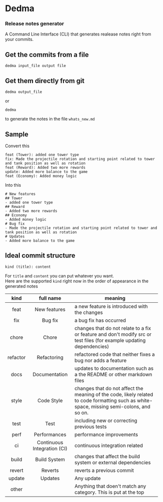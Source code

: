 # Dedma
### Release notes generator
A Command Line Interface (CLI) that generates realease notes right from your commits.


## Get the commits from a file
    dedma input_file output file

## Get them directly from git
    dedma output_file
    
or 

    dedma

to generate the notes in the file `whats_new.md`


## Sample
Convert this  

    feat (Tower): added one tower type 
    fix: Made the projectile rotation and starting point related to tower and tank position as well as rotation 
    feat (Reward): Added two more rewards 
    update: Added more balance to the game 
    feat (Economy): Added money logic

Into this

    # New features
    ## Tower
    - added one tower type
    ## Reward
    - Added two more rewards
    ## Economy
    - Added money logic
    # Bug fix
    - Made the projectile rotation and starting point related to tower and tank position as well as rotation
    # Updates
    - Added more balance to the game

## Ideal commit structure
    kind (title): content
For `title` and `content` you can put whatever you want.  
Here are the supported `kind` right now in the order of appearance in the generated notes


kind  | full name | meaning
:---: | :---:  | ---
feat | New features  | a new feature is introduced with the changes  
fix | Bug fix  | a bug fix has occurred  
chore | Chore  | changes that do not relate to a fix or feature and don't modify src or test files (for example updating dependencies)  
refactor | Refactoring  | refactored code that neither fixes a bug nor adds a feature  
docs | Documentation  | updates to documentation such as a the README or other markdown files  
style | Code Style  | changes that do not affect the meaning of the code, likely related to code formatting such as white-space, missing semi-colons, and so on.  
test | Test  | including new or correcting previous tests
perf | Performances  | performance improvements  
ci | Continuous Integration (CI)  | continuous integration related  
build | Build System  | changes that affect the build system or external dependencies  
revert | Reverts  | reverts a previous commit  
update | Updates  | Any update  
other | | Anything that doen't match any category. This is put at the top  